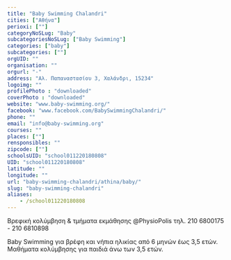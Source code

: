```yaml
---
title: "Baby Swimming Chalandri"
cities: ["Αθήνα"]
perioxi: [""]
categoryNoSLug: "Baby"
subcategoriesNoSLug: ["Baby Swimming"]
categories: ["baby"]
subcategories: [""]
orgUID: ""
organisation: ""
orgurl: "-"
address: "Αλ. Παπαναστασίου 3, Χαλάνδρι, 15234"
logoimg: ""
profilePhoto : "downloaded"
coverPhoto : "downloaded"
website: "www.baby-swimming.org/"
facebook: "www.facebook.com/BabySwimmingChalandri/"
phone: ""
email: "info@baby-swimming.org"
courses: ""
places: [""]
rensponsibles: ""
zipcode: [""]
schoolsUID: "school011220180808"
UID: "school011220180808"
latitude: ""
longitude: ""
url: "baby-swimming-chalandri/athina/baby/"
slug: "baby-swimming-chalandri"
aliases:
    - /school011220180808
---
```



Βρεφική κολύμβηση &amp; τμήματα εκμάθησης @PhysioPolis τηλ. 210 6800175 - 210 6810898

Baby Swimming για βρέφη και νήπια ηλικίας από 6 μηνών έως 3,5 ετών. Μαθήματα κολύμβησης για παιδιά άνω των 3,5 ετών.